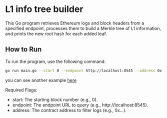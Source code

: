 # L1 info tree builder

This Go program retrieves Ethereum logs and block headers from a specified endpoint, processes them to build a Merkle tree of L1 information, and prints the new root hash for each added leaf.

## How to Run

To run the program, use the following command:

```sh
go run main.go --start 0 --endpoint http://localhost:8545 --address 0x...
```

you can see another example [here](run.sh)

Required Flags:

- start: The starting block number (e.g., 0).
- endpoint: The endpoint URL to query (e.g., http://localhost:8545).
- address: The contract address to filter logs (e.g., 0x...).